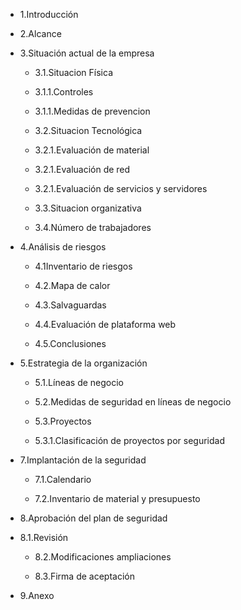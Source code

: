 - 1.Introducción

- 2.Alcance

- 3.Situación actual de la empresa

  - 3.1.Situacion Física
  
  - 3.1.1.Controles
    
  - 3.1.1.Medidas de prevencion 
    
  - 3.2.Situacion Tecnológica
    
   -  3.2.1.Evaluación de material
     
   -  3.2.1.Evaluación de red
     
   -  3.2.1.Evaluación de servicios y servidores
     
  - 3.3.Situacion organizativa
    
  - 3.4.Número de trabajadores
    
- 4.Análisis de riesgos
  
  - 4.1Inventario de riesgos
    
  - 4.2.Mapa de calor
    
  - 4.3.Salvaguardas
    
  - 4.4.Evaluación de plataforma web
    
  - 4.5.Conclusiones
    
- 5.Estrategia de la organización
  
  - 5.1.Líneas de negocio
    
  - 5.2.Medidas de seguridad en líneas de negocio
    
  - 5.3.Proyectos
    
  - 5.3.1.Clasificación de proyectos por seguridad
  
- 7.Implantación de la seguridad
  
  - 7.1.Calendario
    
  - 7.2.Inventario de material y presupuesto
    
- 8.Aprobación del plan de seguridad
  
- 8.1.Revisión
  
  - 8.2.Modificaciones ampliaciones
    
  - 8.3.Firma de aceptación
    
- 9.Anexo
